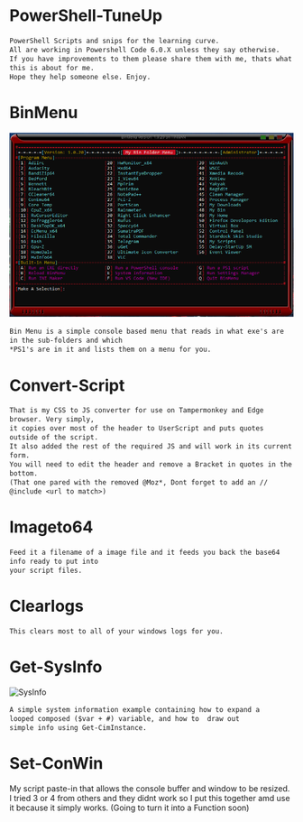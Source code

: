 # PowerShell-TuneUp
```
PowerShell Scripts and snips for the learning curve.
All are working in Powershell Code 6.0.X unless they say otherwise.
If you have improvements to them please share them with me, thats what this is about for me.
Hope they help someone else. Enjoy.
```
# BinMenu
<img src="/img/ShowBinMenu.png" alt="BinMenu"/>

```
Bin Menu is a simple console based menu that reads in what exe's are in the sub-folders and which
*PS1's are in it and lists them on a menu for you.
```
# Convert-Script
```
That is my CSS to JS converter for use on Tampermonkey and Edge browser. Very simply,
it copies over most of the header to UserScript and puts quotes outside of the script.
It also added the rest of the required JS and will work in its current form.
You will need to edit the header and remove a Bracket in quotes in the bottom.
(That one pared with the removed @Moz*, Dont forget to add an // @include <url to match>)
```
# Imageto64
```
Feed it a filename of a image file and it feeds you back the base64 info ready to put into
your script files.
```
# Clearlogs
```
This clears most to all of your windows logs for you.
```
# Get-SysInfo
<img src="/img/ShowSysInfo.png" alt="SysInfo"/>

```
A simple system information example containing how to expand a
looped composed ($var + #) variable, and how to  draw out
simple info using Get-CimInstance.
```
# Set-ConWin
My script paste-in that allows the console buffer and window to
be resized. I tried 3 or 4 from others and they didnt work so I
put this together amd use it because it simply works.
(Going to turn it into a Function soon)
